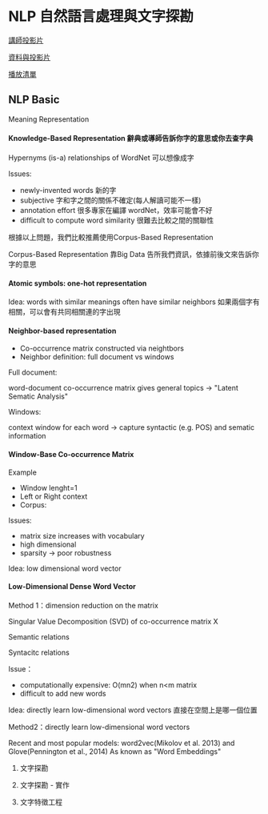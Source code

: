 # NLP 自然語言處理與文字探勘

[講師投影片](https://drive.google.com/drive/folders/1z8xqnQZLf6GVKBEIeNYI5KK3k2Vrv43T)

[資料與投影片](https://drive.google.com/file/d/1t4nI0R0TMBPDsdbFO2q1V4X_KxF-ADgM/view)

[播放清單](https://www.youtube.com/playlist?list=PL1f_B9coMEeCpkBHXNJBPoVY5LcbDMHvk)

## NLP Basic

Meaning Representation

#### Knowledge-Based Representation 辭典或導師告訴你字的意思或你去查字典

Hypernyms \(is-a\) relationships of WordNet 可以想像成字

Issues:

* newly-invented words 新的字
* subjective 字和字之間的關係不確定\(每人解讀可能不一樣\)
* annotation effort 很多專家在編譯 wordNet，效率可能會不好
* difficult to compute word similarity 很難去比較之間的關聯性

根據以上問題，我們比較推薦使用Corpus-Based Representation

Corpus-Based Representation 靠Big Data 告所我們資訊，依據前後文來告訴你字的意思

#### Atomic symbols: one-hot representation

Idea: words with similar meanings often have similar neighbors 如果兩個字有相關，可以會有共同相關連的字出現

#### Neighbor-based representation

* Co-occurrence matrix constructed via neightbors
* Neighbor definition: full document vs windows

Full document:

word-document co-occurrence matrix gives general topics -&gt; "Latent Sematic Analysis"

Windows:

context window for each word -&gt; capture syntactic \(e.g. POS\) and sematic information

#### Window-Base Co-occurrence Matrix

Example

* Window lenght=1
* Left or Right context
* Corpus: 

Issues:

* matrix size increases with vocabulary
* high dimensional
* sparsity -&gt; poor robustness

Idea: low dimensional word vector

#### Low-Dimensional Dense Word Vector

Method 1：dimension reduction on the matrix

Singular Value Decomposition \(SVD\) of co-occurrence matrix X

Semantic relations

Syntacitc relations

Issue：

* computationally expensive: O\(mn2\) when n&lt;m matrix
* difficult to add new words

Idea: directly learn low-dimensional word vectors 直接在空間上是哪一個位置

Method2：directly learn low-dimensional word vectors

Recent and most popular models: word2vec\(Mikolov et al. 2013\) and Glove\(Pennington et al., 2014\)  As known as "Word Embeddings"

1. 文字探勘

2. 文字探勘 - 實作

3. 文字特徵工程

## 



